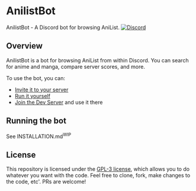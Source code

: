 # AnilistBot

AnilistBot - A Discord bot for browsing AniList.
[![Discord](https://img.shields.io/discord/867985175697567744)](https://discord.gg/gGVDR6Mxu4)

## Overview

AnilistBot is a bot for browsing AniList from within Discord.
You can search for anime and manga, compare server scores, and more.

To use the bot, you can:

- [Invite it to your server](https://discord.com/api/oauth2/authorize?client_id=861173907644743680&permissions=137439308864&scope=bot)
- [Run it yourself](#running-the-bot)
- [Join the Dev Server](https://discord.gg/gGVDR6Mxu4) and use it there

## Running the bot

See INSTALLATION.md<sup>WIP</sup>

## License

This repository is licensed under the [GPL-3 license](LICENSE), which allows you to do whatever you want with the code.
Feel free to clone, fork, make changes to the code, etc'. PRs are welcome!
